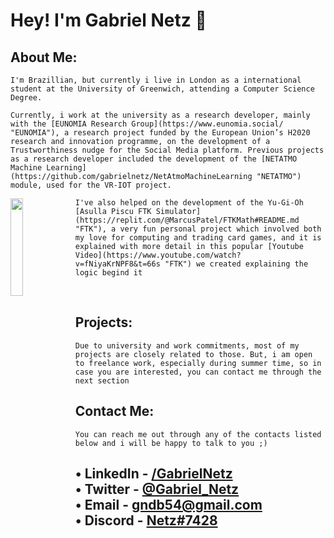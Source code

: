 # Hey! I'm Gabriel Netz 🙂


## About Me:

    I'm Brazillian, but currently i live in London as a international student at the University of Greenwich, attending a Computer Science Degree.

    Currently, i work at the university as a research developer, mainly with the [EUNOMIA Research Group](https://www.eunomia.social/ "EUNOMIA"), a research project funded by the European Union’s H2020 research and innovation programme, on the development of a Trustworthiness nudge for the Social Media platform. Previous projects as a research developer included the development of the [NETATMO Machine Learning](https://github.com/gabrielnetz/NetAtmoMachineLearning "NETATMO") module, used for the VR-IOT project. 

<img align="left" width="20%" src="https://i.ytimg.com/vi/fNiyaKrNPF8/hqdefault.jpg?sqp=-oaymwEcCPYBEIoBSFXyq4qpAw4IARUAAIhCGAFwAcABBg==&rs=AOn4CLA6q_FvAe94TEZQz5lXHZXNgXbMeg">

    I've also helped on the development of the Yu-Gi-Oh [Asulla Piscu FTK Simulator](https://replit.com/@MarcusPatel/FTKMath#README.md "FTK"), a very fun personal project which involved both my love for computing and trading card games, and it is explained with more detail in this popular [Youtube Video](https://www.youtube.com/watch?v=fNiyaKrNPF8&t=66s "FTK") we created explaining the logic begind it

<br>


## Projects:

    Due to university and work commitments, most of my projects are closely related to those. But, i am open to freelance work, especially during summer time, so in case you are interested, you can contact me through the next section

## Contact Me:
    You can reach me out through any of the contacts listed below and i will be happy to talk to you ;)
    
• LinkedIn - [/GabrielNetz](https://www.linkedin.com/in/gabriel-netz-benakouche/)   
• Twitter - [@Gabriel_Netz](https://twitter.com/Gabriel_Netz)   
• Email - [gndb54@gmail.com](mailto:gndb54@gmail.com)   
• Discord - [Netz#7428]()
---
